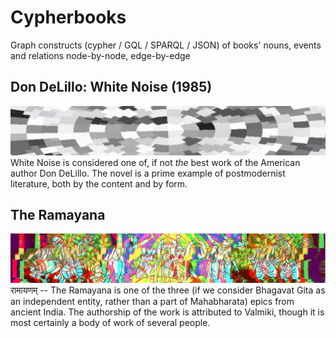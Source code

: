 # Cypherbooks

Graph constructs (cypher / GQL / SPARQL / JSON) of books' nouns, events and relations node-by-node, edge-by-edge

## Don DeLillo: White Noise (1985)

![](media/delillo_white_noise.jpg)
White Noise is considered one of, if not _the_ best work of the American author Don DeLillo. The novel is a prime example of postmodernist literature, both by the content and by form.

## The Ramayana

![](media/ramayana.jpg)
रामायणम् -- The Ramayana is one of the three (if we consider Bhagavat Gita as an independent entity, rather than a part of Mahabharata) epics from ancient India. The authorship of the work is attributed to Valmiki, though it is most certainly a body of work of several people.

